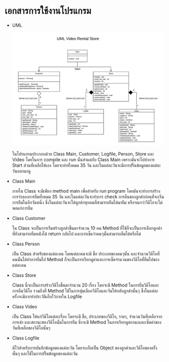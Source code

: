 # เอกสารการใช้งานโปรแกรม

* UML

    ![UML](UML.jpeg)

    ในโปรแกรมประกอบด้วย Class Main, Customer, Logfile, Person, Store และ Video โดยในการ compile และ run นั้นทำแค่กับ Class Main เพราะมันจะไปทำการ Start ส่วนที่เหลือให้เอง โดยจะทำทั้งหมด 35 วัน และในแต่ละวันจะมีการปริ้นข้อมูลของแต่ละวันออกมาดู

* Class Main

    ภายใน Class จะมีเพียง method main เพื่อสำหรับ run program โดยมันจะทำการสร้างการจำลองการยืมทั้งหมด 35 วัน และในแต่ละวันจะทำการ check การคืนของลูกค้าก่อนที่จะเริ่มการยืมในอีกวันหนึ่ง ซึ่งในแต่ละวันจะให้ลูกค้าทุกคนที่สามารถยืมได้มายืม หรือจนกว่าวีดีโอจะไม่พอแก่การยืม

* Class Customer

    ใน Class จะเป็นการเริ่มสร้างลูกค้าขึ้นมาจำนวน 10 คน Method ที่ใช้ก็จะเป็นการเลือกลูกค้าที่ยังสามารถยืมหนังได้ return กลับไป และการเช็คว่าคนๆนั้นสามารถยืมได้หรือไม่

* Class Person

    เป็น Class สำหรับของแต่ละคน โดยแต่ละคนจะมี ชื่อ ประเภทของคนๆนั้น และจำนวนวีดีโอที่คนนั้นได้ทำการยืมไป Method ก็จะเป็นการเรียกดูค่าและการเซ็ตจำนวนของวีดีโอที่ยืมไปของแต่ละคน

* Class Store

    Class นี้จะเป็นการสร้างวีดีโอขึ้นมาจำนวน 20 เรื่อง โดยจะมี Method ในการยืมวีดีโอและการคืนวีดีโอ รวมถึงที่ Method ใช้ในการสุ่มเลือกวีดีโอและวันให้กลับลูกค้านั้นๆ ซึ่งในแต่ละครั้งจะมีการทำประวัติเก็บไว้ภายใน Logfile

* Class Video

    เป็น Class ให้แก่วีดีโอแต่ละเรื่อง โดยจะมี ชื่อ, ประเภทของวีดีโอ, ราคา, จำนวนวันที่เหลือจากการเช่า และสถานะของวีดีโอนั้นในการยืม ซึ่งจะมี Method ในการเรียกดูสถานะและเซ็ตค่าของวันที่เหลือของวีดีโอนั้นๆ

* Class Logfile

    มีไว้สำหรับการบันทึกข้อมูลของแต่ละวัน โดยจะเก็บเป็น Object ของลูกค้าและวีดีโอของครั้งนั้นๆ และใช้ในการปริ้นข้อมูลของแต่ละวัน